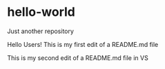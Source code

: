 # hello-world
Just another repository

Hello Users!
This is my first edit of a README.md file

This is my second edit of a README.md file in VS